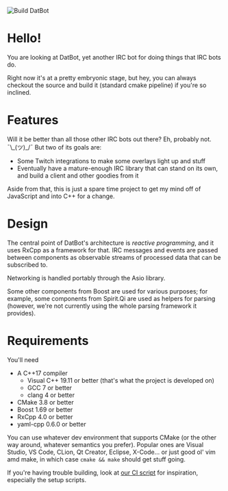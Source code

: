 ![Build DatBot](https://github.com/DrFrankenstein/DatBot/workflows/Build%20DatBot/badge.svg)

# Hello!

You are looking at DatBot, yet another IRC bot for doing things that IRC bots do.

Right now it's at a pretty embryonic stage, but hey, you can always checkout the source and build it (standard cmake pipeline) if
you're so inclined.

# Features
Will it be better than all those other IRC bots out there? Eh, probably not. ¯\\\_(ツ)_/¯ But two of its goals are:
* Some Twitch integrations to make some overlays light up and stuff
* Eventually have a mature-enough IRC library that can stand on its own, and build a client and other goodies from it

Aside from that, this is just a spare time project to get my mind off of JavaScript and into C++ for a change.

# Design
The central point of DatBot's architecture is _reactive programming_, and it uses RxCpp as a framework for that.
IRC messages and events are passed between components as observable streams of processed data that can be subscribed to.

Networking is handled portably through the Asio library.

Some other components from Boost are used for various purposes; for example, some components from Spirit.Qi are used as helpers for
parsing (however, we're not currently using the whole parsing framework it provides).

# Requirements
You'll need
* A C++17 compiler
  * Visual C++ 19.11 or better (that's what the project is developed on)
  * GCC 7 or better
  * clang 4 or better
* CMake 3.8 or better
* Boost 1.69 or better
* RxCpp 4.0 or better
* yaml-cpp 0.6.0 or better

You can use whatever dev environment that supports CMake (or the other way around, whatever semantics you prefer). Popular ones are
Visual Studio, VS Code, CLion, Qt Creator, Eclipse, X-Code... or just good ol' vim amd make, in which case `cmake && make` should
get stuff going.

If you're having trouble building, look at [our CI script](.github/workflows/build.yml) for inspiration, especially the setup scripts.
